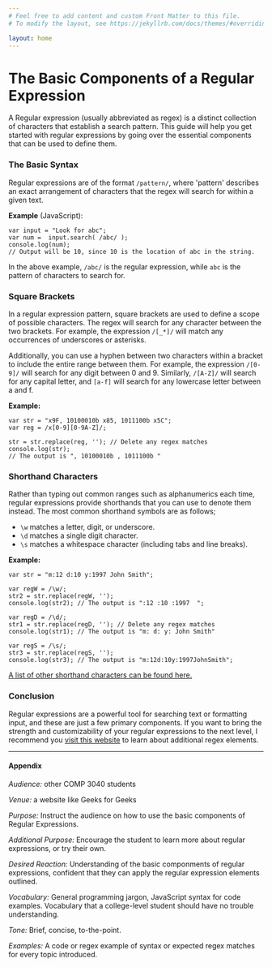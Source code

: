 ```yaml
---
# Feel free to add content and custom Front Matter to this file.
# To modify the layout, see https://jekyllrb.com/docs/themes/#overriding-theme-defaults

layout: home
---
```

# The Basic Components of a Regular Expression
A Regular expression (usually abbreviated as regex) is a distinct collection of characters that establish a search pattern. This guide will help you get started with regular expressions by going over the essential components that can be used to define them.

### The Basic Syntax
Regular expressions are of the format `/pattern/`, where 'pattern' describes an exact arrangement of characters that the regex will search for within a given text.

**Example** (JavaScript):
```
var input = "Look for abc";
var num =  input.search( /abc/ );
console.log(num);
// Output will be 10, since 10 is the location of abc in the string.
```
In the above example, `/abc/` is the regular expression, while `abc` is the pattern of characters to search for.
### Square Brackets
In a regular expression pattern, square brackets are used to define a scope of possible characters. The regex will search for any character between the two brackets. For example, the expression `/[_*]/` will match any occurrences of underscores or asterisks.

Additionally, you can use a hyphen between two characters within a bracket to include the entire range between them. For example, the expression `/[0-9]/` will search for any digit between 0 and 9. Similarly, `/[A-Z]/` will search for any capital letter, and `[a-f]` will search for any lowercase letter between a and f.

**Example:**
```
var str = "x9F, 10100010b x85, 1011100b x5C";
var reg = /x[0-9][0-9A-Z]/;

str = str.replace(reg, ''); // Delete any regex matches
console.log(str);
// The output is ", 10100010b , 1011100b "
```

### Shorthand Characters
Rather than typing out common ranges such as alphanumerics each time, regular expressions provide shorthands that you can use to denote them instead. The most common shorthand symbols are as follows;
* `\w` matches a letter, digit, or underscore.
* `\d` matches a single digit character.
* `\s` matches a whitespace character (including tabs and line breaks).

**Example:**
```
var str = "m:12 d:10 y:1997 John Smith";

var regW = /\w/;
str2 = str.replace(regW, '');
console.log(str2); // The output is ":12 :10 :1997  ";

var regD = /\d/;
str1 = str.replace(regD, ''); // Delete any regex matches
console.log(str1); // The output is "m: d: y: John Smith"

var regS = /\s/;
str3 = str.replace(regS, '');
console.log(str3); // The output is "m:12d:10y:1997JohnSmith";
```

[A list of other shorthand characters can be found here.](https://www.rexegg.com/regex-quickstart.html#chars)

### Conclusion
Regular expressions are a powerful tool for searching text or formatting input, and these are just a few primary components. If you want to bring the strength and customizability of your regular expressions to the next level, I recommend you [visit this website](https://www.rexegg.com/regex-disambiguation.html) to learn about additional regex elements.

---

#### Appendix

*Audience:* other COMP 3040 students

*Venue:* a website like Geeks for Geeks

*Purpose:* Instruct the audience on how to use the basic components of Regular Expressions.

*Additional Purpose:* Encourage the student to learn more about regular expressions, or try their own.

*Desired Reaction:* Understanding of the basic componments of regular expressions, confident that they can apply the regular expression elements outlined.

*Vocabulary:* General programming jargon, JavaScript syntax for code examples. Vocabulary that a college-level student should have no trouble understanding.

*Tone:* Brief, concise, to-the-point.

*Examples:* A code or regex example of syntax or expected regex matches for every topic introduced.